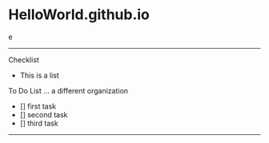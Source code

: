 # HelloWorld.github.io
e

---

Checklist
- This is a list

To Do List ... a different organization
- [] first task
- [] second task
- [] third task

---